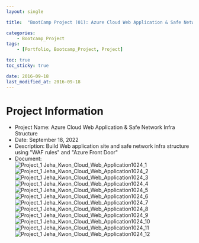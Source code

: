 ```yaml
---
layout: single

title:  "BootCamp Project (01): Azure Cloud Web Application & Safe Network Infra Structure"

categories:
    - Bootcamp_Project
tags:
    - [Portfolio, Bootcamp_Project, Project]

toc: true
toc_sticky: true

date: 2016-09-18
last_modified_at: 2016-09-18
---
```


# Project Information
- Project Name: Azure Cloud Web Application & Safe Network Infra Structure
- Date: September 18, 2022
- Description: Build Web application site and safe network infra structure using "WAF rules" and "Azure Front Door"
- Document:  
![Project_1 Jeha_Kwon_Cloud_Web_Application1024_1](https://user-images.githubusercontent.com/102259339/199630616-e6d00dbe-4a7e-4fdf-bd46-75a667bbd64e.png)
![Project_1 Jeha_Kwon_Cloud_Web_Application1024_2](https://user-images.githubusercontent.com/102259339/199630617-8b3f6fe5-ad2a-411c-be4e-d85377a4a981.png)
![Project_1 Jeha_Kwon_Cloud_Web_Application1024_3](https://user-images.githubusercontent.com/102259339/199630618-fd7ef776-c331-4621-a6e0-3b59a5276e79.png)
![Project_1 Jeha_Kwon_Cloud_Web_Application1024_4](https://user-images.githubusercontent.com/102259339/199630606-a25f0641-657b-4dea-9115-1e0f6cd9a308.png)
![Project_1 Jeha_Kwon_Cloud_Web_Application1024_5](https://user-images.githubusercontent.com/102259339/199630607-1736a096-9588-4ec2-b3b6-9b3053ac3e0e.png)
![Project_1 Jeha_Kwon_Cloud_Web_Application1024_6](https://user-images.githubusercontent.com/102259339/199630608-867472fd-630a-4ab5-b0d7-f01b04480071.png)
![Project_1 Jeha_Kwon_Cloud_Web_Application1024_7](https://user-images.githubusercontent.com/102259339/199630610-9036ee56-a8ca-429b-abfa-03942c365282.png)
![Project_1 Jeha_Kwon_Cloud_Web_Application1024_8](https://user-images.githubusercontent.com/102259339/199630611-985b6469-82d3-4e0a-a368-48174ffcafe0.png)
![Project_1 Jeha_Kwon_Cloud_Web_Application1024_9](https://user-images.githubusercontent.com/102259339/199630612-21079d0f-9e51-4b36-9c0a-db34dfc4c3b2.png)
![Project_1 Jeha_Kwon_Cloud_Web_Application1024_10](https://user-images.githubusercontent.com/102259339/199630613-6694ace4-d407-488b-8f43-247e15159f99.png)
![Project_1 Jeha_Kwon_Cloud_Web_Application1024_11](https://user-images.githubusercontent.com/102259339/199630614-892783cd-3094-44f1-9479-839646d5a0d3.png)
![Project_1 Jeha_Kwon_Cloud_Web_Application1024_12](https://user-images.githubusercontent.com/102259339/199630615-93371179-1fc2-49c1-9833-078890b0d9a4.png)
